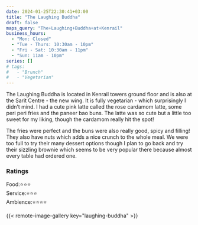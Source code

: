 ```yaml
---
date: 2024-01-25T22:30:41+03:00
title: "The Laughing Buddha"
draft: false
maps_query: "The+Laughing+Buddha+at+Kenrail"
business_hours:
  - "Mon: Closed"
  - "Tue - Thurs: 10:30am - 10pm"
  - "Fri - Sat: 10:30am - 11pm"
  - "Sun: 11am - 10pm"
series: []
# tags:
#   - "Brunch"
#   - "Vegetarian"
---
```


The Laughing Buddha is located in Kenrail towers ground floor and is also at the Sarit Centre - the new wing. It is fully vegetarian - which surprisingly I didn’t mind. I had a cute pink latte called the rose cardamom latte, some peri peri fries and the paneer bao buns. The latte was so cute but a little too sweet for my liking, though the cardamom really hit the spot!

The fries were perfect and the buns were also really good, spicy and filling! They also have nuts which adds a nice crunch to the whole meal. We were too full to try their many dessert options though I plan to go back and try their sizzling brownie which seems to be very popular there because almost every table had ordered one.

### Ratings

Food:⭐️⭐️⭐️<br>
Service:⭐️⭐️⭐️<br>
Ambience:⭐️⭐️⭐️⭐️<br>

{{< remote-image-gallery key="laughing-buddha" >}}
